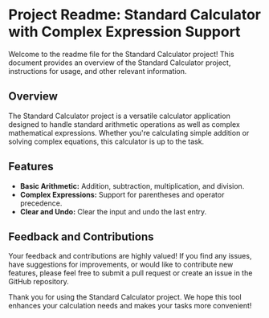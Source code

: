 # Project Readme: Standard Calculator with Complex Expression Support

Welcome to the readme file for the Standard Calculator project! This document provides an overview of the Standard Calculator project, instructions for usage, and other relevant information.

## Overview

The Standard Calculator project is a versatile calculator application designed to handle standard arithmetic operations as well as complex mathematical expressions. Whether you're calculating simple addition or solving complex equations, this calculator is up to the task.

## Features

- **Basic Arithmetic:** Addition, subtraction, multiplication, and division.
- **Complex Expressions:** Support for parentheses and operator precedence.
- **Clear and Undo:** Clear the input and undo the last entry.

## Feedback and Contributions

Your feedback and contributions are highly valued! If you find any issues, have suggestions for improvements, or would like to contribute new features, please feel free to submit a pull request or create an issue in the GitHub repository.

Thank you for using the Standard Calculator project. We hope this tool enhances your calculation needs and makes your tasks more convenient!
